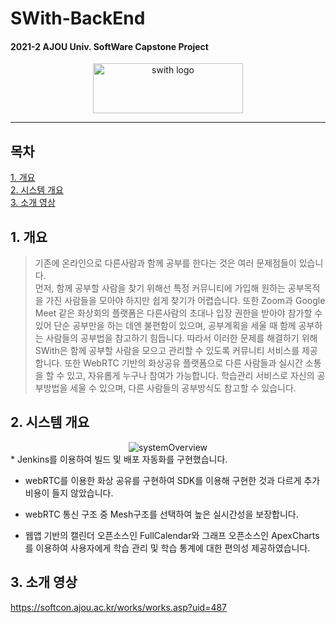# SWith-BackEnd
#### 2021-2 AJOU Univ. SoftWare Capstone Project  
<div align="center">
  <a href="https://github.com/Andante-SWith/SWith-FrontEnd.git">
<img src="https://user-images.githubusercontent.com/48828625/144738454-4902c569-64ac-4a1c-8f9b-159ba0735905.png" alt="swith logo" width="240" height="80">
  </a>
</div>  

----------------------------------------------------------------
## 목차
[1. 개요](#1-개요)  
[2. 시스템 개요](#2-시스템-개요)   
[3. 소개 영상](#5-소개-영상)  
## 1. 개요
> 기존에 온라인으로 다른사람과 함께 공부를 한다는 것은 여러 문제점들이 있습니다.  
먼저, 함께 공부할 사람을 찾기 위해선 특정 커뮤니티에 가입해 원하는 공부목적을 가진 사람들을 모아야 하지만 쉽게 찾기가 어렵습니다.
또한 Zoom과 Google Meet 같은 화상회의 플랫폼은 다른사람의 초대나 입장 권한을 받아야 참가할 수 있어 단순 공부만을 하는 데엔 불편함이 있으며,
공부계획을 세울 때 함께 공부하는 사람들의 공부법을 참고하기 힘듭니다.
따라서 이러한 문제를 해결하기 위해 SWith은 함께 공부할 사람을 모으고 관리할 수 있도록 커뮤니티 서비스를 제공합니다.
또한 WebRTC 기반의 화상공유 플랫폼으로 다른 사람들과 실시간 소통을 할 수 있고, 자유롭게 누구나 참여가 가능합니다.
학습관리 서비스로 자신의 공부방법을 세울 수 있으며, 다른 사람들의 공부방식도 참고할 수 있습니다.
## 2. 시스템 개요

<div align="center"><img src="https://user-images.githubusercontent.com/55420438/144746701-c06ab59d-0e0d-4d77-add3-b4a5998bb6cd.png" alt="systemOverview"></div>
* Jenkins를 이용하여 빌드 및 배포 자동화를 구현했습니다.

* webRTC를 이용한 화상 공유를 구현하여 SDK를
이용해 구현한 것과 다르게 추가 비용이 들지 않았습니다.

* webRTC 통신 구조 중 Mesh구조를 선택하여 높은
실시간성을 보장합니다.

* 웹앱 기반의 캘린더 오픈소스인 FullCalendar와
그래프 오픈소스인 ApexCharts를 이용하여
사용자에게 학습 관리 및 학습 통계에 대한 편의성
제공하였습니다.
## 3. 소개 영상
https://softcon.ajou.ac.kr/works/works.asp?uid=487
